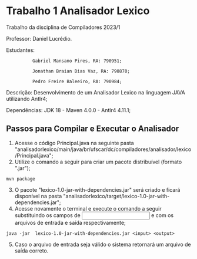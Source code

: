 # Trabalho 1 Analisador Lexico
Trabalho da disciplina de Compiladores 2023/1

Professor:    Daniel Lucrédio.

Estudantes:   

              Gabriel Mansano Pires, RA: 790951;

              Jonathan Braian Dias Vaz, RA: 790870;
              
              Pedro Freire Baleeiro, RA: 790984;
              
Descrição:    Desenvolvimento de um Analisador Lexico na linguagem JAVA utilizando Antlr4;

Dependências: JDK 18 - Maven 4.0.0 - Antlr4 4.11.1;

## Passos para Compilar e Executar o Analisador
1) Acesse o código Principal.java na seguinte pasta "analisadorlexico/main/java/br/ufscar/dc/compiladores/analisador/lexico/Principal.java";
2) Utilize o comando a seguir para criar um pacote distribuível (formato ".jar");
```
mvn package
```
3) O pacote "lexico-1.0-jar-with-dependencies.jar" será criado e ficará disponível na pasta "analisadorlexico/target/lexico-1.0-jar-with-dependencies.jar";
4) Acesse novamente o terminal e execute o comando a seguir substituindo os campos de <input> e <output> com os arquivos de entrada e saída respectivamente;
```
java -jar  lexico-1.0-jar-with-dependencies.jar <input> <output>
```
5) Caso o arquivo de entrada seja válido o sistema retornará um arquivo de saída correto.
